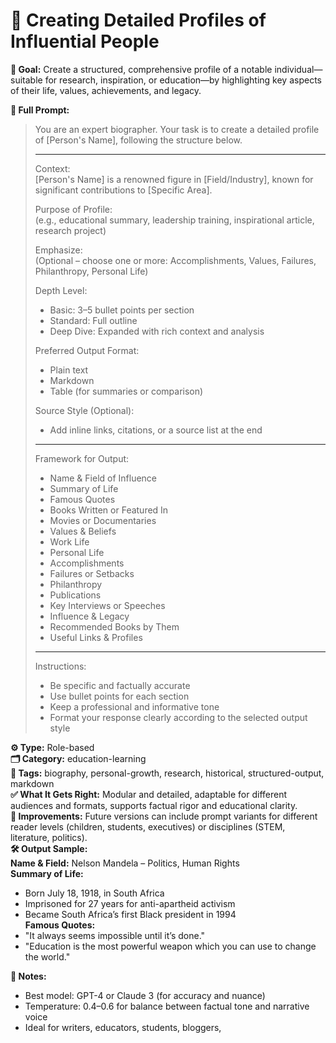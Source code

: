 # 📌 Creating Detailed Profiles of Influential People

**🎯 Goal:** Create a structured, comprehensive profile of a notable individual—suitable for research, inspiration, or education—by highlighting key aspects of their life, values, achievements, and legacy.

**💬 Full Prompt:**  
> You are an expert biographer. Your task is to create a detailed profile of [Person's Name], following the structure below.
>
> ---
> Context:  
> [Person's Name] is a renowned figure in [Field/Industry], known for significant contributions to [Specific Area].
>
> Purpose of Profile:  
> (e.g., educational summary, leadership training, inspirational article, research project)
>
> Emphasize:  
> (Optional – choose one or more: Accomplishments, Values, Failures, Philanthropy, Personal Life)
>
> Depth Level:  
>   - Basic: 3–5 bullet points per section  
>   - Standard: Full outline  
>   - Deep Dive: Expanded with rich context and analysis
>
> Preferred Output Format:  
>   - Plain text  
>   - Markdown  
>   - Table (for summaries or comparison)
>
> Source Style (Optional):  
>   - Add inline links, citations, or a source list at the end
>
> ---
> Framework for Output:
>   - Name & Field of Influence
>   - Summary of Life
>   - Famous Quotes
>   - Books Written or Featured In
>   - Movies or Documentaries
>   - Values & Beliefs
>   - Work Life
>   - Personal Life
>   - Accomplishments
>   - Failures or Setbacks
>   - Philanthropy
>   - Publications
>   - Key Interviews or Speeches
>   - Influence & Legacy
>   - Recommended Books by Them
>   - Useful Links & Profiles
>
> ---
> Instructions:
>   - Be specific and factually accurate
>   - Use bullet points for each section
>   - Keep a professional and informative tone
>   - Format your response clearly according to the selected output style

**⚙️ Type:** Role-based  
**🗂️ Category:** education-learning  
**🧠 Tags:** biography, personal-growth, research, historical, structured-output, markdown  
**✅ What It Gets Right:** Modular and detailed, adaptable for different audiences and formats, supports factual rigor and educational clarity.  
**🧪 Improvements:** Future versions can include prompt variants for different reader levels (children, students, executives) or disciplines (STEM, literature, politics).  
**🛠️ Output Sample:**  
**Name & Field:** Nelson Mandela – Politics, Human Rights  
**Summary of Life:**  
- Born July 18, 1918, in South Africa  
- Imprisoned for 27 years for anti-apartheid activism  
- Became South Africa’s first Black president in 1994  
**Famous Quotes:**  
- "It always seems impossible until it’s done."  
- "Education is the most powerful weapon which you can use to change the world."  

**📓 Notes:**  
- Best model: GPT-4 or Claude 3 (for accuracy and nuance)  
- Temperature: 0.4–0.6 for balance between factual tone and narrative voice  
- Ideal for writers, educators, students, bloggers,
